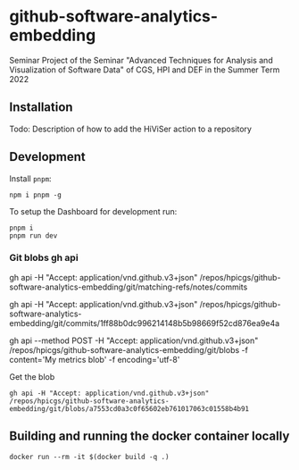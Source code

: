 # github-software-analytics-embedding
Seminar Project of the Seminar "Advanced Techniques for Analysis and Visualization of Software Data" of CGS, HPI and DEF in the Summer Term 2022

## Installation

Todo: Description of how to add the HiViSer action to a repository

## Development

Install `pnpm`:

```
npm i pnpm -g
```

To setup the Dashboard for development run:

```
pnpm i
pnpm run dev
```


### Git blobs gh api

gh api -H "Accept: application/vnd.github.v3+json" /repos/hpicgs/github-software-analytics-embedding/git/matching-refs/notes/commits

gh api -H "Accept: application/vnd.github.v3+json" /repos/hpicgs/github-software-analytics-embedding/git/commits/1ff88b0dc996214148b5b98669f52cd876ea9e4a

gh api --method POST -H "Accept: application/vnd.github.v3+json" /repos/hpicgs/github-software-analytics-embedding/git/blobs -f content='My metrics blob' -f encoding='utf-8'

Get the blob
```
gh api -H "Accept: application/vnd.github.v3+json" /repos/hpicgs/github-software-analytics-embedding/git/blobs/a7553cd0a3c0f65602eb761017063c01558b4b91
```


## Building and running the docker container locally
```
docker run --rm -it $(docker build -q .)
```
